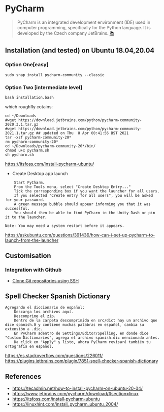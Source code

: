 # PyCharm
> PyCharm is an integrated development environment (IDE) used in computer programming, specifically for the Python language. It is developed by the Czech company JetBrains. [:books:](https://en.wikipedia.org/wiki/PyCharm)

## Installation (and tested) on Ubuntu 18.04,20.04 
### Option One[easy]
```
sudo snap install pycharm-community --classic
```

### Option Two [intermediate level]
```
bash installation.bash
```
which roughfly cotains:
```
cd ~/Downloads
#wget https://download.jetbrains.com/python/pycharm-community-2020.3.1.tar.gz
#wget https://download.jetbrains.com/python/pycharm-community-2021.1.tar.gz ## updated on Thu  8 Apr 00:41:56 BST 2021
tar -xzf pycharm-community-20*
rm pycharm-community-20*
cd ~/Downloads/pycharm-community-20*/bin/
chmod u+x pycharm.sh
sh pycharm.sh
```
https://itsfoss.com/install-pycharm-ubuntu/

* Create Desktop app launch

```
    Start PyCharm.
    From the Tools menu, select "Create Desktop Entry..."
    Tick the corresponding box if you want the launcher for all users.
    If you selected "Create entry for all users", you will be asked for your password.
    A green message bubble should appear informing you that it was successful.
    You should then be able to find PyCharm in the Unity Dash or pin it to the launcher.

Note: You may need a system restart before it appears.
```
https://askubuntu.com/questions/391439/how-can-i-set-up-pycharm-to-launch-from-the-launcher


## Customisation 
### Integration with Github 
* [Clone Git repositories using SSH](https://medium.com/@akshay.sinha/pycharm-integration-with-github-876510c6ca1f)


## Spell Checker Spanish Dictionary
```
Agregando el diccionario de español:
    Descarga los archivos aquí.
    Descomprime el zip.
    Dentro de la carpeta descomprimida en src/dict hay un archivo que dice spanish.0 y contiene muchas palabras en español, cambia su extensión a .dic.
    En PyCharm adentro de Settings/Editor/Spelling, en donde dice "Custom Dictionaries", agrega el archivo spanish.dic mencionado antes.
    Da click en "Apply" y listo, ahora PyCharm revisará también tu ortografía en español.
```
https://es.stackoverflow.com/questions/226011/    
https://plugins.jetbrains.com/plugin/7851-spell-checker-spanish-dictionary    


## References
* https://tecadmin.net/how-to-install-pycharm-on-ubuntu-20-04/  
* https://www.jetbrains.com/pycharm/download/#section=linux  
* https://itsfoss.com/install-pycharm-ubuntu  
* https://linuxhint.com/install_pycharm_ubuntu_2004/   
